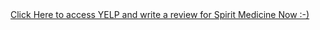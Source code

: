 <div id="yelp-biz-badge-plain-Q7TE5KjLKdJdpTx7RC-G4g"><a href="http://yelp.com/biz/theta-healing-and-spirit-medicine-now-brooklyn-5?utm_medium=badge_button&amp;utm_source=biz_review_badge" target="_blank">Click Here to access YELP and write a review for Spirit Medicine Now :-) </a></div> 

